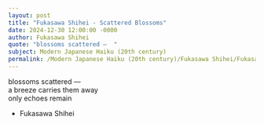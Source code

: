 ```yaml
---
layout: post
title: "Fukasawa Shihei - Scattered Blossoms"
date: 2024-12-30 12:00:00 -0000
author: Fukasawa Shihei
quote: "blossoms scattered —  "
subject: Modern Japanese Haiku (20th century)
permalink: /Modern Japanese Haiku (20th century)/Fukasawa Shihei/Fukasawa Shihei - Scattered Blossoms
---
```


blossoms scattered —  
a breeze carries them away  
only echoes remain


- Fukasawa Shihei
